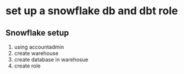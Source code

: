 # set up a snowflake db and dbt role

## Snowflake setup

1) using accountadmin
2) create warehouse
3) create database in warehosue
4) create role